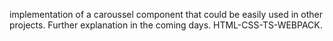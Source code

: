implementation of a caroussel component that could be easily used in other projects.
Further explanation in the coming days.
HTML-CSS-TS-WEBPACK.